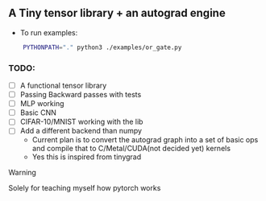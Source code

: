 ## A Tiny tensor library + an autograd engine

- To run examples:
```bash
    PYTHONPATH="." python3 ./examples/or_gate.py
```

### TODO:
- [ ] A functional tensor library
- [ ] Passing Backward passes with tests
- [ ] MLP working
- [ ] Basic CNN
- [ ] CIFAR-10/MNIST working with the lib
- [ ] Add a different backend than numpy
    - Current plan is to convert the autograd graph into a set of basic ops and compile that to C/Metal/CUDA(not decided yet) kernels
    - Yes this is inspired from tinygrad

> [!WARNING]
> Solely for teaching myself how pytorch works
